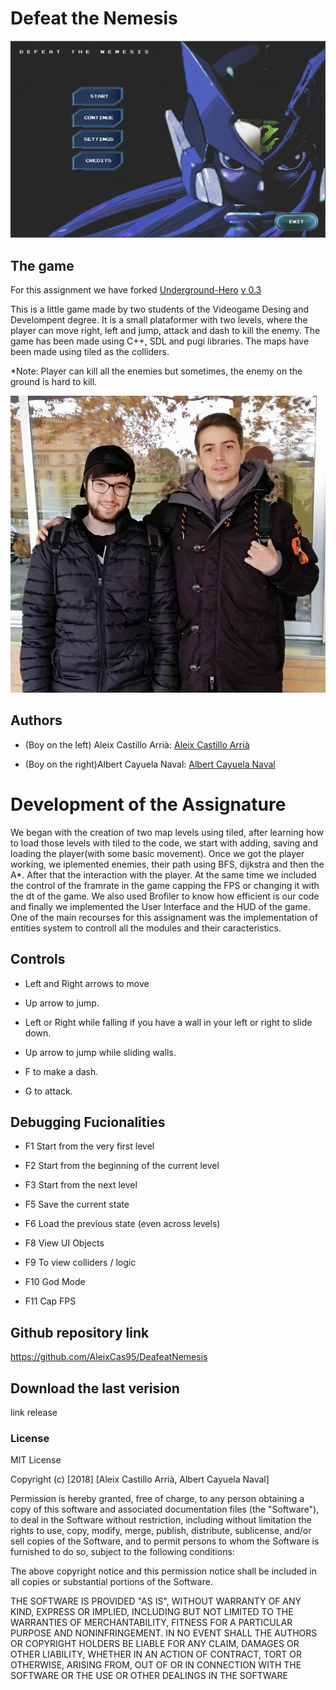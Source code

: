 ﻿# Defeat the Nemesis
 ![](https://github.com/AleixCas95/Deafeat-the-Nemesis/blob/master/DevGame/Game/docs/startgame.PNG?raw=true)

## The game

For this assignment we have forked [Underground-Hero](https://github.com/MAtaur00/Underground-Hero) [v 0.3](https://github.com/MAtaur00/Underground-Hero/tree/0.3)

This is a little game made by two students of the Videogame Desing and Develompent degree. It is a small plataformer with two levels, where the player can move right, left and jump, attack and dash to kill the enemy.
The game has been made using C++, SDL and pugi libraries. 
The maps have been made using tiled as the colliders.

*Note: Player can kill all the enemies but sometimes, the enemy on the ground is hard to kill.

 ![](https://github.com/AleixCas95/Deafeat-the-Nemesis/blob/master/DevGame/Game/docs/websitephoto.jpg?raw=true)



## Authors 

 * (Boy on the left) Aleix Castillo Arrià: [Aleix Castillo Arrià](https://github.com/AleixCas95)

 * (Boy on the right)Albert Cayuela Naval: [Albert Cayuela Naval](https://github.com/AlbertCayuela)
 
 # Development of the Assignature
 
We began with the creation of two map levels using tiled, after learning how to load those levels with tiled to the code, we start with  adding, saving and loading the player(with some basic movement). Once we got the player working, we iplemented enemies, their path using BFS, dijkstra and then the A*. After that the interaction with the player. At the same time we included the control of the framrate in the game capping the FPS or changing it with the dt of the game. We also used Brofiler to know how efficient is our code and finally we implemented the User Interface and the HUD of the game. One of the main recourses for this assignament was the implementation of entities system to controll all the modules and their caracteristics.


## Controls

* Left and Right arrows to move

* Up arrow to jump.

* Left or Right while falling if you have a wall in your left or right to slide down.

* Up arrow to jump while sliding walls.

* F to make a dash.

* G to attack.


## Debugging Fucionalities

* F1  Start from the very first level 

* F2  Start from the beginning of the current level

* F3 Start from the next level

* F5  Save the current state 

* F6  Load the previous state (even across levels)

* F8  View UI Objects

* F9  To view colliders / logic 

* F10 God Mode

* F11 Cap FPS


## Github repository link

https://github.com/AleixCas95/DeafeatNemesis

## Download the last verision

link release

 ### License
 
 MIT License
 
 Copyright (c) [2018] [Aleix Castillo Arrià, Albert Cayuela Naval]
 
Permission is hereby granted, free of charge, to any person obtaining a copy
of this software and associated documentation files (the "Software"), to deal
in the Software without restriction, including without limitation the rights
to use, copy, modify, merge, publish, distribute, sublicense, and/or sell
copies of the Software, and to permit persons to whom the Software is
furnished to do so, subject to the following conditions:

The above copyright notice and this permission notice shall be included in all
copies or substantial portions of the Software.

THE SOFTWARE IS PROVIDED "AS IS", WITHOUT WARRANTY OF ANY KIND, EXPRESS OR
IMPLIED, INCLUDING BUT NOT LIMITED TO THE WARRANTIES OF MERCHANTABILITY,
FITNESS FOR A PARTICULAR PURPOSE AND NONINFRINGEMENT. IN NO EVENT SHALL THE
AUTHORS OR COPYRIGHT HOLDERS BE LIABLE FOR ANY CLAIM, DAMAGES OR OTHER
LIABILITY, WHETHER IN AN ACTION OF CONTRACT, TORT OR OTHERWISE, ARISING FROM,
OUT OF OR IN CONNECTION WITH THE SOFTWARE OR THE USE OR OTHER DEALINGS IN THE
SOFTWARE



